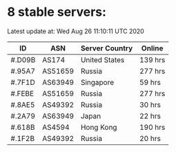 # 8 stable servers:

Latest update at: Wed Aug 26 11:10:11 UTC 2020

| ID | ASN | Server Country | Online |
| -- | --- | -------------- | ------ |
| #.D09B | AS174 | United States | 139 hrs |
| #.95A7 | AS51659 | Russia | 277 hrs |
| #.7F1D | AS63949 | Singapore | 59 hrs |
| #.FEBE | AS51659 | Russia | 277 hrs |
| #.8AE5 | AS49392 | Russia | 30 hrs |
| #.2A79 | AS63949 | Japan | 22 hrs |
| #.618B | AS4594 | Hong Kong | 190 hrs |
| #.1F2B | AS49392 | Russia | 20 hrs |


